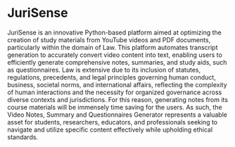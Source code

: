 # JuriSense
JuriSense is an innovative Python-based platform aimed at optimizing the creation of study materials from YouTube videos and PDF documents, particularly within the domain of Law. This platform automates transcript generation to accurately convert video content into text, enabling users to efficiently generate comprehensive notes, summaries, and study aids, such as questionnaires. Law is extensive due to its inclusion of statutes, regulations, precedents, and legal principles governing human conduct, business, societal norms, and international affairs, reflecting the complexity of human interactions and the necessity for organized governance across diverse contexts and jurisdictions. For this reason, generating notes from its course materials will be immensely time saving for the users.  As such, the Video Notes, Summary and Questionnaires Generator represents a valuable asset for students, researchers, educators, and professionals seeking to navigate and utilize specific content effectively while upholding ethical standards.

